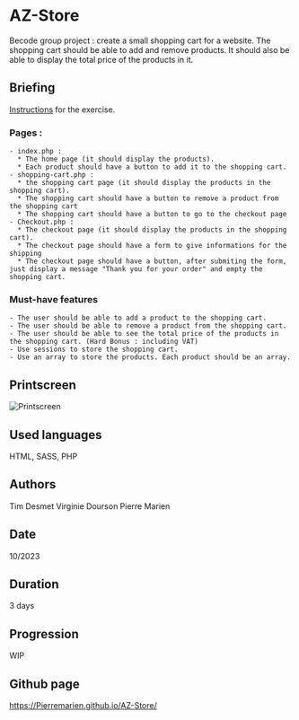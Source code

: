 # AZ-Store
Becode group project : create a small shopping cart for a website. The shopping cart should be able to add and remove products. It should also be able to display the total price of the products in it.

## Briefing
[Instructions](https://github.com/becodeorg/CRL-KELLER-6/tree/main/1.TRAIL/2.The-Hill/2.PHP/AZ-Store) for the exercise.

### Pages :
    - index.php :
      * The home page (it should display the products).
      * Each product should have a button to add it to the shopping cart.
    - shopping-cart.php :
      * the shopping cart page (it should display the products in the shopping cart).
      * The shopping cart should have a button to remove a product from the shopping cart
      * The shopping cart should have a button to go to the checkout page
    - Checkout.php :
      * The checkout page (it should display the products in the shopping cart).
      * The checkout page should have a form to give informations for the shipping
      * The checkout page should have a button, after submiting the form, just display a message "Thank you for your order" and empty the shopping cart.

### Must-have features
    - The user should be able to add a product to the shopping cart.
    - The user should be able to remove a product from the shopping cart.
    - The user should be able to see the total price of the products in the shopping cart. (Hard Bonus : including VAT)
    - Use sessions to store the shopping cart.
    - Use an array to store the products. Each product should be an array.

## Printscreen
![Printscreen]()

## Used languages
HTML, SASS, PHP

## Authors
Tim Desmet
Virginie Dourson
Pierre Marien

## Date
10/2023

## Duration
3 days

## Progression
WIP

## Github page
https://Pierremarien.github.io/AZ-Store/
